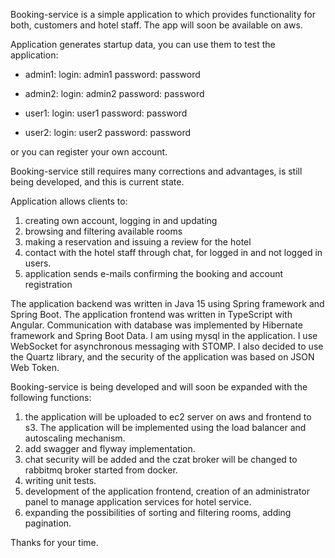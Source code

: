 Booking-service is a simple application to which provides functionality 
for both, customers and hotel staff. The app will soon be available on aws.

Application generates startup data, you can use them to test the application:
- admin1: 
   login: admin1
   password: password

- admin2:
  login: admin2
  password: password

- user1:
  login: user1
  password: password

- user2:
  login: user2
  password: password 

or you can register your own account. 

Booking-service still requires many corrections and advantages, is still being developed, 
and this is current state.

Application allows clients to: 
1) creating own account, logging in and updating
2) browsing and filtering available rooms
3) making a reservation and issuing a review for the hotel
4) contact with the hotel staff through chat, for logged in and not logged in users.
5) application sends e-mails confirming the booking and account registration

The application backend was written in Java 15 using Spring framework and Spring Boot.
The application frontend was written in TypeScript with Angular.
Communication with database was implemented by Hibernate framework and Spring Boot Data.
I am using mysql in the application.
I use WebSocket for asynchronous messaging with STOMP. 
I also decided to use the Quartz library, and the security of the 
application was based on JSON Web Token.

Booking-service is being developed and will soon be expanded with the following functions:
1) the application will be uploaded to ec2 server on aws and frontend to s3. 
   The application will be implemented using the load balancer and autoscaling mechanism.
2) add swagger and flyway implementation.
3) chat security will be added and the czat broker will be 
   changed to rabbitmq broker started from docker.
4) writing unit tests.
5) development of the application frontend, creation of an administrator 
   panel to manage application services for hotel service.
6) expanding the possibilities of sorting and filtering rooms, adding pagination.

Thanks for your time.